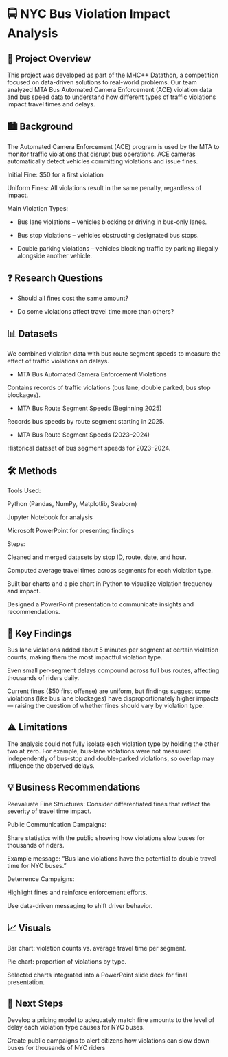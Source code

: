 # 🚍 NYC Bus Violation Impact Analysis
## 📖 Project Overview

This project was developed as part of the MHC++ Datathon, a competition focused on data-driven solutions to real-world problems. Our team analyzed MTA Bus Automated Camera Enforcement (ACE) violation data and bus speed data to understand how different types of traffic violations impact travel times and delays.

## 🏙️ Background

The Automated Camera Enforcement (ACE) program is used by the MTA to monitor traffic violations that disrupt bus operations. ACE cameras automatically detect vehicles committing violations and issue fines.

Initial Fine: $50 for a first violation

Uniform Fines: All violations result in the same penalty, regardless of impact.

Main Violation Types:

- Bus lane violations – vehicles blocking or driving in bus-only lanes.

- Bus stop violations – vehicles obstructing designated bus stops.

- Double parking violations – vehicles blocking traffic by parking illegally alongside another vehicle.

## ❓ Research Questions

- Should all fines cost the same amount?

- Do some violations affect travel time more than others?

## 📊 Datasets

We combined violation data with bus route segment speeds to measure the effect of traffic violations on delays.

- MTA Bus Automated Camera Enforcement Violations

Contains records of traffic violations (bus lane, double parked, bus stop blockages).

- MTA Bus Route Segment Speeds (Beginning 2025)

Records bus speeds by route segment starting in 2025.

- MTA Bus Route Segment Speeds (2023–2024)

Historical dataset of bus segment speeds for 2023–2024.

## 🛠️ Methods

Tools Used:

Python (Pandas, NumPy, Matplotlib, Seaborn)

Jupyter Notebook for analysis

Microsoft PowerPoint for presenting findings

Steps:

Cleaned and merged datasets by stop ID, route, date, and hour.

Computed average travel times across segments for each violation type.

Built bar charts and a pie chart in Python to visualize violation frequency and impact.

Designed a PowerPoint presentation to communicate insights and recommendations.

## 🔑 Key Findings

Bus lane violations added about 5 minutes per segment at certain violation counts, making them the most impactful violation type.

Even small per-segment delays compound across full bus routes, affecting thousands of riders daily.

Current fines ($50 first offense) are uniform, but findings suggest some violations (like bus lane blockages) have disproportionately higher impacts — raising the question of whether fines should vary by violation type.

## ⚠️ Limitations

The analysis could not fully isolate each violation type by holding the other two at zero. For example, bus-lane violations were not measured independently of bus-stop and double-parked violations, so overlap may influence the observed delays.

## 💡 Business Recommendations

Reevaluate Fine Structures: Consider differentiated fines that reflect the severity of travel time impact.

Public Communication Campaigns:

Share statistics with the public showing how violations slow buses for thousands of riders.

Example message: “Bus lane violations have the potential to double travel time for NYC buses.”

Deterrence Campaigns:

Highlight fines and reinforce enforcement efforts.

Use data-driven messaging to shift driver behavior.

## 📈 Visuals

Bar chart: violation counts vs. average travel time per segment.

Pie chart: proportion of violations by type.

Selected charts integrated into a PowerPoint slide deck for final presentation.

## 🚀 Next Steps

Develop a pricing model to adequately match fine amounts to the level of delay each violation type causes for NYC buses.

Create public campaigns to alert citizens how violations can slow down buses for thousands of NYC riders
